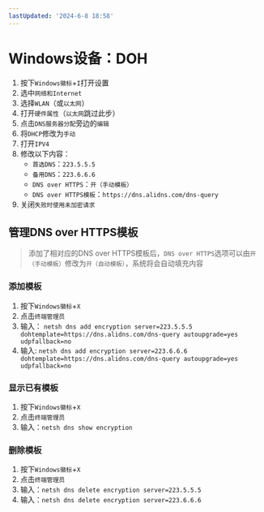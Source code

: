 ```yaml
---
lastUpdated: '2024-6-8 18:58'
---
```


# Windows设备：DOH

1. 按下```Windows徽标```+```I```打开设置
2. 选中```网络和Internet```
3. 选择```WLAN```（或```以太网```）
4. 打开```硬件属性```（```以太网```跳过此步）
5. 点击```DNS服务器分配```旁边的```编辑```
6. 将```DHCP```修改为```手动```
7. 打开```IPV4```
8. 修改以下内容：
	- ```首选DNS```：```223.5.5.5```
	- ```备用DNS```：```223.6.6.6```
	- ```DNS over HTTPS```：```开（手动模板）```
	- ```DNS over HTTPS模板```：```https://dns.alidns.com/dns-query```
9. 关闭```失败时使用未加密请求```

## 管理DNS over HTTPS模板

> 添加了相对应的DNS over HTTPS模板后，```DNS over HTTPS```选项可以由```开（手动模板）```修改为```开（自动模板）```，系统将会自动填充内容

### 添加模板

1. 按下```Windows徽标```+```X```
2. 点击```终端管理员```
3. 输入：
   ```netsh dns add encryption server=223.5.5.5 dohtemplate=https://dns.alidns.com/dns-query autoupgrade=yes udpfallback=no```
4. 输入:
   ```netsh dns add encryption server=223.6.6.6 dohtemplate=https://dns.alidns.com/dns-query autoupgrade=yes udpfallback=no```

### 显示已有模板

1. 按下```Windows徽标```+```X```
2. 点击```终端管理员```
3. 输入：```netsh dns show encryption```

### 删除模板

1. 按下```Windows徽标```+```X```
2. 点击```终端管理员```
3. 输入：```netsh dns delete encryption server=223.5.5.5```
4. 输入：```netsh dns delete encryption server=223.6.6.6```